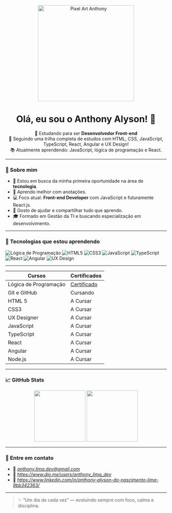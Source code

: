 <div align="center">
  <img src="https://i.pinimg.com/originals/ed/88/da/ed88da8c757d74f6255717ffc7a78154.gif" width="300" alt="Pixel Art Anthony">
  <br>
</div>

<h1 align="center">Olá, eu sou o Anthony Alyson! 👋</h1>

<p align="center">
  🌱 Estudando para ser <strong>Desenvolvedor Front-end</strong><br/>
  🚀 Seguindo uma trilha completa de estudos com HTML, CSS, JavaScript, TypeScript, React, Angular e UX Design!<br/>
  📚 Atualmente aprendendo: JavaScript, lógica de programação e React.
</p>

---

### 📌 Sobre mim

- 🎯 Estou em busca da minha primeira oportunidade na área de **tecnologia**.
- 🧠 Aprendo melhor com anotações.
- 💻 Foco atual: **Front-end Developer** com JavaScript e futuramente React.js.
- 💬 Gosto de ajudar e compartilhar tudo que aprendo.
- 🎓 Formado em Gestão da TI e buscando especialização em desenvolvimento.

---

### 🚀 Tecnologias que estou aprendendo

![Lógica de Programação](https://img.shields.io/badge/Lógica%20de%20Programação-FF8C00?style=for-the-badge)
![HTML5](https://img.shields.io/badge/HTML5-E34F26?style=for-the-badge&logo=html5&logoColor=fff)
![CSS3](https://img.shields.io/badge/CSS3-1572B6?style=for-the-badge&logo=css3&logoColor=fff)
![JavaScript](https://img.shields.io/badge/JavaScript-F7DF1E?style=for-the-badge&logo=javascript&logoColor=000)
![TypeScript](https://img.shields.io/badge/TypeScript-007ACC?style=for-the-badge&logo=typescript&logoColor=fff)
![React](https://img.shields.io/badge/React-61DAFB?style=for-the-badge&logo=react&logoColor=000)
![Angular](https://img.shields.io/badge/Angular-DD0031?style=for-the-badge&logo=angular&logoColor=fff)
![UX Design](https://img.shields.io/badge/UX%20Design-FF69B4?style=for-the-badge)

---------
| Cursos | Certificados |
| ------ | ------------ |
|Lógica de Programação | [Certificado](https://hermes.dio.me/certificates/BVYHTF2N.pdf) |
| Git e GitHub | Cursando |
| HTML 5 | A Cursar |
| CSS3 | A Cursar |
| UX Designer | A Cursar |
| JavaScript | A Cursar |
| TypeScript | A Cursar |
| React | A Cursar |
| Angular | A Cursar |
| Node.js | A Cursar |
---------

### 📈 GitHub Stats

<div align="center">
  <img height="160em" src="https://github-readme-stats.vercel.app/api?username=codebythony&show_icons=true&theme=tokyonight&include_all_commits=true&count_private=true"/>
  <img height="160em" src="https://github-readme-stats.vercel.app/api/top-langs/?username=codebythony&layout=compact&langs_count=7&theme=tokyonight"/>
</div>

---

### 📨 Entre em contato

- 📧 *anthony.lima.dev@gmail.com*
- 📧 *https://www.dio.me/users/anthony_lima_dev*
- 📧 *https://www.linkedin.com/in/anthony-alyson-do-nascimento-lima-9bb342363/*
---

> ✨ “Um dia de cada vez” — evoluindo sempre com foco, calma e disciplina.
